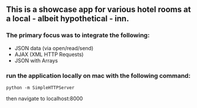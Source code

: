 ## This is a showcase app for various hotel rooms at a local - albeit hypothetical - inn.

### The primary focus was to integrate the following:
* JSON data (via open/read/send)
* AJAX (XML HTTP Requests)
* JSON with Arrays

### run the application locally on mac with the following command:

```python -m SimpleHTTPServer```

then navigate to localhost:8000

